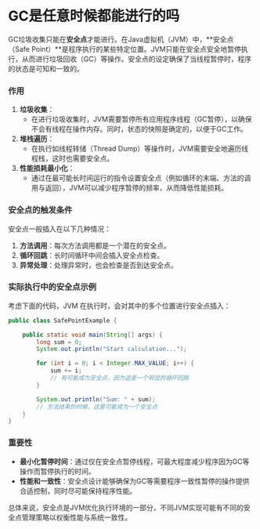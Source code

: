 # GC是任意时候都能进行的吗

<font style="color:rgba(0, 0, 0, 0.82);">GC垃圾收集只能在</font>**<font style="color:rgba(0, 0, 0, 0.82);">安全点</font>**<font style="color:rgba(0, 0, 0, 0.82);">才能进行。在Java虚拟机（JVM）中，**安全点（Safe Point）**是程序执行的某些特定位置。JVM只能在安全点安全地暂停执行，从而进行垃圾回收（GC）等操作。安全点的设定确保了当线程暂停时，程序的状态是可知和一致的。</font>

### <font style="color:rgba(0, 0, 0, 0.82);">作用</font>

1. **<font style="color:rgba(0, 0, 0, 0.82);">垃圾收集</font>**<font style="color:rgba(0, 0, 0, 0.82);">：</font>
    - <font style="color:rgba(0, 0, 0, 0.82);">在进行垃圾收集时，JVM需要暂停所有应用程序线程（GC暂停），以确保不会有线程在操作内存。同时，状态的快照是确定的，以便于GC工作。</font>
2. **<font style="color:rgba(0, 0, 0, 0.82);">堆栈遍历</font>**<font style="color:rgba(0, 0, 0, 0.82);">：</font>
    - <font style="color:rgba(0, 0, 0, 0.82);">在执行如线程转储（Thread Dump）等操作时，JVM需要安全地遍历线程栈，这时也需要安全点。</font>
3. **<font style="color:rgba(0, 0, 0, 0.82);">性能损耗最小化</font>**<font style="color:rgba(0, 0, 0, 0.82);">：</font>
    - <font style="color:rgba(0, 0, 0, 0.82);">通过在最可能长时间运行的指令设置安全点（例如循环的末端、方法的调用与返回），JVM可以减少程序暂停的频率，从而降低性能损耗。</font>

### <font style="color:rgba(0, 0, 0, 0.82);">安全点的触发条件</font>

<font style="color:rgba(0, 0, 0, 0.82);">安全点一般插入在以下几种情况：</font>

1. **<font style="color:rgba(0, 0, 0, 0.82);">方法调用</font>**<font style="color:rgba(0, 0, 0, 0.82);">：每次方法调用都是一个潜在的安全点。</font>
2. **<font style="color:rgba(0, 0, 0, 0.82);">循环回跳</font>**<font style="color:rgba(0, 0, 0, 0.82);">：长时间循环中间会插入安全点检查。</font>
3. **<font style="color:rgba(0, 0, 0, 0.82);">异常处理</font>**<font style="color:rgba(0, 0, 0, 0.82);">：处理异常时，也会检查是否到达安全点。</font>

### <font style="color:rgba(0, 0, 0, 0.82);">实际执行中的安全点示例</font>

<font style="color:rgba(0, 0, 0, 0.82);">考虑下面的代码，JVM 在执行时，会对其中的多个位置进行安全点插入：</font>

```java
public class SafePointExample {  

    public static void main(String[] args) {  
        long sum = 0;  
        System.out.println("Start calculation...");  

        for (int i = 0; i < Integer.MAX_VALUE; i++) {  
            sum += i;  
            // 有可能成为安全点，因为这是一个明显的循环回跳  
        }  

        System.out.println("Sum: " + sum);  
        // 方法结束的时候，这里可能成为一个安全点  
    }  
}
```

### <font style="color:rgba(0, 0, 0, 0.82);">重要性</font>

- **<font style="color:rgba(0, 0, 0, 0.82);">最小化暂停时间</font>**<font style="color:rgba(0, 0, 0, 0.82);">：通过仅在安全点暂停线程，可最大程度减少程序因为GC等操作而暂停执行的时间。</font>
- **<font style="color:rgba(0, 0, 0, 0.82);">性能和一致性</font>**<font style="color:rgba(0, 0, 0, 0.82);">：安全点设计能够确保为GC等需要程序一致性暂停的操作提供合适控制，同时尽可能保持程序性能。</font>

<font style="color:rgba(0, 0, 0, 0.82);">总体来说，安全点是JVM优化执行环境的一部分，不同JVM实现可能有不同的安全点管理策略以权衡性能与系统一致性。</font>
